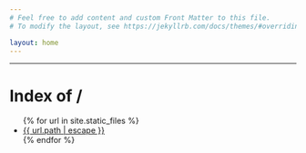 ```yaml
---
# Feel free to add content and custom Front Matter to this file.
# To modify the layout, see https://jekyllrb.com/docs/themes/#overriding-theme-defaults

layout: home
---
```

---

<head>
  <title>Index of /</title>
</head>

<body>
  <h1>Index of /</h1>
  <ul>
    {% for url in site.static_files %}
    <li><a href="{{ site.baseurl | escape }}{{ url.path | escape }}">{{ url.path | escape }}</a> </li>
    {% endfor %}
  </ul>
</body>
